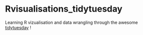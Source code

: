 # Rvisualisations_tidytuesday
Learning R vizualisation and data wrangling through the awesome [tidytuesday](https://github.com/rfordatascience/tidytuesday) !
